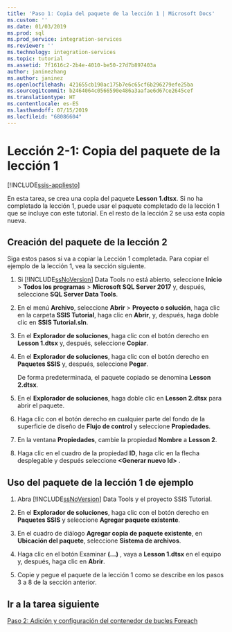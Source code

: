 ```yaml
---
title: 'Paso 1: Copia del paquete de la lección 1 | Microsoft Docs'
ms.custom: ''
ms.date: 01/03/2019
ms.prod: sql
ms.prod_service: integration-services
ms.reviewer: ''
ms.technology: integration-services
ms.topic: tutorial
ms.assetid: 7f1616c2-2b4e-4010-be50-27d7b897403a
author: janinezhang
ms.author: janinez
ms.openlocfilehash: 421655cb190ac175b7e6c65cf6b296279efe25ba
ms.sourcegitcommit: b2464064c0566590e486a3aafae6d67ce2645cef
ms.translationtype: HT
ms.contentlocale: es-ES
ms.lasthandoff: 07/15/2019
ms.locfileid: "68086604"
---
```

# <a name="lesson-2-1-copy-the-lesson-1-package"></a>Lección 2-1: Copia del paquete de la lección 1

[!INCLUDE[ssis-appliesto](../includes/ssis-appliesto-ssvrpluslinux-asdb-asdw-xxx.md)]



En esta tarea, se crea una copia del paquete **Lesson 1.dtsx**. Si no ha completado la lección 1, puede usar el paquete completado de la lección 1 que se incluye con este tutorial. En el resto de la lección 2 se usa esta copia nueva.  
  
## <a name="create-the-lesson-2-package"></a>Creación del paquete de la lección 2  

Siga estos pasos si va a copiar la Lección 1 completada.  Para copiar el ejemplo de la lección 1, vea la sección siguiente.
  
1.  Si [!INCLUDE[ssNoVersion](../includes/ssnoversion-md.md)] Data Tools no está abierto, seleccione **Inicio** > **Todos los programas** > **Microsoft SQL Server 2017** y, después, seleccione **SQL Server Data Tools**.  
  
2.  En el menú **Archivo**, seleccione **Abrir** > **Proyecto o solución**, haga clic en la carpeta **SSIS Tutorial**, haga clic en **Abrir**, y, después, haga doble clic en **SSIS Tutorial.sln**.  
  
3.  En el **Explorador de soluciones**, haga clic con el botón derecho en **Lesson 1.dtsx** y, después, seleccione **Copiar**.  
  
4.  En el **Explorador de soluciones**, haga clic con el botón derecho en **Paquetes SSIS** y, después, seleccione **Pegar**.  
  
    De forma predeterminada, el paquete copiado se denomina **Lesson 2.dtsx**.  
  
5.  En el **Explorador de soluciones**, haga doble clic en **Lesson 2.dtsx** para abrir el paquete.  
  
6.  Haga clic con el botón derecho en cualquier parte del fondo de la superficie de diseño de **Flujo de control** y seleccione **Propiedades**.  
  
7.  En la ventana **Propiedades**, cambie la propiedad **Nombre** a **Lesson 2**.  
  
8.  Haga clic en el cuadro de la propiedad **ID**, haga clic en la flecha desplegable y después seleccione **\<Generar nuevo Id>** .  
  
## <a name="use-the-sample-lesson-1-package"></a>Uso del paquete de la lección 1 de ejemplo  
  
1.  Abra [!INCLUDE[ssNoVersion](../includes/ssnoversion-md.md)] Data Tools y el proyecto SSIS Tutorial.  
  
2.  En el **Explorador de soluciones**, haga clic con el botón derecho en **Paquetes SSIS** y seleccione **Agregar paquete existente**.  
  
3.  En el cuadro de diálogo **Agregar copia de paquete existente**, en **Ubicación del paquete**, seleccione **Sistema de archivos**.  
  
4.  Haga clic en el botón Examinar **(…)** , vaya a **Lesson 1.dtsx** en el equipo y, después, haga clic en **Abrir**.  
  
5.  Copie y pegue el paquete de la lección 1 como se describe en los pasos 3 a 8 de la sección anterior.  
  
## <a name="go-to-next-task"></a>Ir a la tarea siguiente

[Paso 2: Adición y configuración del contenedor de bucles Foreach](../integration-services/lesson-2-2-adding-and-configuring-the-foreach-loop-container.md)  
  
